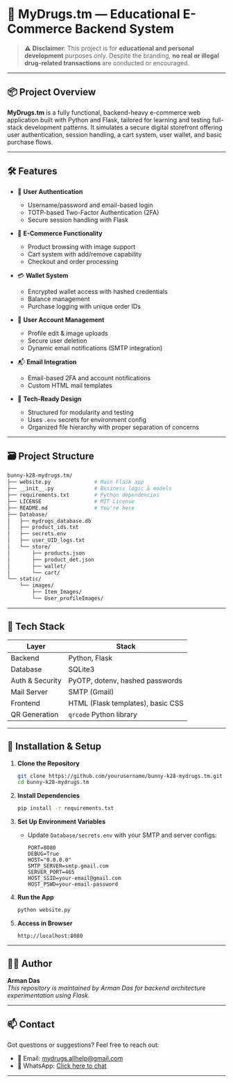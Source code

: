 # 🧪 MyDrugs.tm — Educational E-Commerce Backend System

> ⚠️ **Disclaimer**: This project is for **educational and personal development** purposes only. Despite the branding, **no real or illegal drug-related transactions** are conducted or encouraged.

---

## 📦 Project Overview

**MyDrugs.tm** is a fully functional, backend-heavy e-commerce web application built with Python and Flask, tailored for learning and testing full-stack development patterns. It simulates a secure digital storefront offering user authentication, session handling, a cart system, user wallet, and basic purchase flows.

---

## 🛠️ Features

- 🔐 **User Authentication**
  - Username/password and email-based login
  - TOTP-based Two-Factor Authentication (2FA)
  - Secure session handling with Flask

- 🛒 **E-Commerce Functionality**
  - Product browsing with image support
  - Cart system with add/remove capability
  - Checkout and order processing

- 💳 **Wallet System**
  - Encrypted wallet access with hashed credentials
  - Balance management
  - Purchase logging with unique order IDs

- 👤 **User Account Management**
  - Profile edit & image uploads
  - Secure user deletion
  - Dynamic email notifications (SMTP integration)

- 📬 **Email Integration**
  - Email-based 2FA and account notifications
  - Custom HTML mail templates

- 🧪 **Tech-Ready Design**
  - Structured for modularity and testing
  - Uses `.env` secrets for environment config
  - Organized file hierarchy with proper separation of concerns

---

## 🗃️ Project Structure

```bash
bunny-k28-mydrugs.tm/
├── website.py              # Main Flask app
├── __init__.py             # Business logic & models
├── requirements.txt        # Python dependencies
├── LICENSE                 # MIT License
├── README.md               # You're here
├── Database/
│   ├── mydrugs_database.db
│   ├── product_ids.txt
│   ├── secrets.env
│   ├── user_UID_logs.txt
│   └── store/
│       ├── products.json
│       ├── product_det.json
│       ├── wallet/
│       └── cart/
└── static/
    └── images/
        ├── Item_Images/
        └── User_profileImages/
```

---

## 🧱 Tech Stack

| Layer          | Stack                                |
|----------------|----------------------------------------|
| Backend        | Python, Flask                         |
| Database       | SQLite3                               |
| Auth & Security| PyOTP, dotenv, hashed passwords       |
| Mail Server    | SMTP (Gmail)                          |
| Frontend       | HTML (Flask templates), basic CSS     |
| QR Generation  | `qrcode` Python library               |

---

## 🔧 Installation & Setup

1. **Clone the Repository**
   ```bash
   git clone https://github.com/yourusername/bunny-k28-mydrugs.tm.git
   cd bunny-k28-mydrugs.tm
   ```

2. **Install Dependencies**
   ```bash
   pip install -r requirements.txt
   ```

3. **Set Up Environment Variables**
   - Update `Database/secrets.env` with your SMTP and server configs:
     ```env
     PORT=8080
     DEBUG=True
     HOST="0.0.0.0"
     SMTP_SERVER=smtp.gmail.com
     SERVER_PORT=465
     HOST_SSID=your-email@gmail.com
     HOST_PSWD=your-email-password
     ```

4. **Run the App**
   ```bash
   python website.py
   ```

5. **Access in Browser**
   ```
   http://localhost:8080
   ```

---

## 👨‍💻 Author

**Arman Das**  
_This repository is maintained by Arman Das for backend architecture experimentation using Flask._

---

## 📫 Contact

Got questions or suggestions? Feel free to reach out:

- 📧 Email: [mydrugs.allhelp@gmail.com](mailto:mydrugs.allhelp@gmail.com)
- 💬 WhatsApp: [Click here to chat](https://api.whatsapp.com/send?phone=8745951248&text=MyDrugs.com)

---
